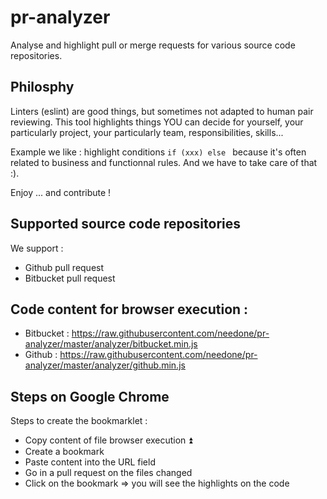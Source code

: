 # pr-analyzer
Analyse and highlight pull or merge requests for various source code repositories.


## Philosphy

Linters (eslint) are good things, but sometimes not adapted to human pair reviewing.
This tool highlights things YOU can decide for yourself, your particularly project, your particularly team, responsibilities, skills...

Example we like : highlight conditions `if (xxx) else ` because it's often related to business and functionnal rules. And we have to take care of that :).

Enjoy ... and contribute ! 


## Supported source code repositories

We support : 

- Github pull request
- Bitbucket pull request


## Code content for browser execution : 

- Bitbucket : https://raw.githubusercontent.com/needone/pr-analyzer/master/analyzer/bitbucket.min.js
- Github : https://raw.githubusercontent.com/needone/pr-analyzer/master/analyzer/github.min.js


## Steps on Google Chrome

Steps to create the bookmarklet : 
- Copy content of file browser execution :arrow_double_up:
- Create a bookmark
- Paste content into the URL field
- Go in a pull request on the files changed
- Click on the bookmark => you will see the highlights on the code
